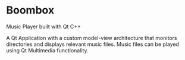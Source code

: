 # Boombox
Music Player built with Qt C++

A Qt Application with a custom model-view architecture that monitors directories and displays relevant music files. Music files can be played using Qt Multimedia functionality.
